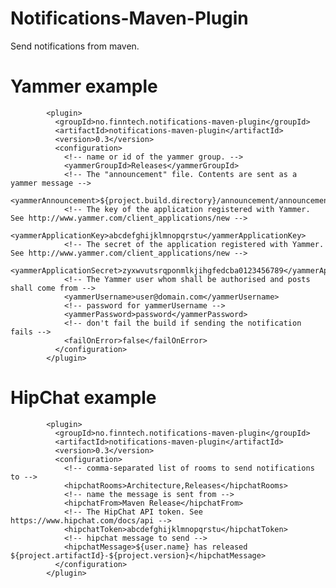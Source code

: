 Notifications-Maven-Plugin
==========================

Send notifications from maven.

Yammer example
==============


            <plugin>
              <groupId>no.finntech.notifications-maven-plugin</groupId>
              <artifactId>notifications-maven-plugin</artifactId>
              <version>0.3</version>
              <configuration>
                <!-- name or id of the yammer group. -->
                <yammerGroupId>Releases</yammerGroupId>
                <!-- The "announcement" file. Contents are sent as a yammer message -->
                <yammerAnnouncement>${project.build.directory}/announcement/announcement.vm</yammerAnnouncement>
                <!-- The key of the application registered with Yammer. See http://www.yammer.com/client_applications/new -->
                <yammerApplicationKey>abcdefghijklmnopqrstu</yammerApplicationKey>
                <!-- The secret of the application registered with Yammer. See http://www.yammer.com/client_applications/new -->
                <yammerApplicationSecret>zyxwvutsrqponmlkjihgfedcba0123456789</yammerApplicationSecret>
                <!-- The Yammer user whom shall be authorised and posts shall come from -->
                <yammerUsername>user@domain.com</yammerUsername>
                <!-- password for yammerUsername -->
                <yammerPassword>password</yammerPassword>
                <!-- don't fail the build if sending the notification fails -->
                <failOnError>false</failOnError>
              </configuration>
            </plugin>



HipChat example
===============


            <plugin>
              <groupId>no.finntech.notifications-maven-plugin</groupId>
              <artifactId>notifications-maven-plugin</artifactId>
              <version>0.3</version>
              <configuration>
                <!-- comma-separated list of rooms to send notifications to -->
                <hipchatRooms>Architecture,Releases</hipchatRooms>
                <!-- name the message is sent from -->
                <hipchatFrom>Maven Release</hipchatFrom>
                <!-- The HipChat API token. See https://www.hipchat.com/docs/api -->
                <hipchatToken>abcdefghijklmnopqrstu</hipchatToken>
                <!-- hipchat message to send -->
                <hipchatMessage>${user.name} has released ${project.artifactId}-${project.version}</hipchatMessage>
              </configuration>
            </plugin>
